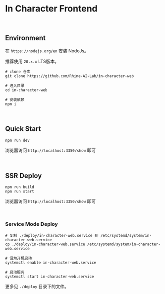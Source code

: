 
# In Character Frontend

<br/>

## Environment

在 `https://nodejs.org/en` 安装 NodeJs。

推荐使用 `20.x.x` LTS版本。


```text
# clone 仓库
git clone https://github.com/Rhine-AI-Lab/in-character-web

# 进入目录
cd in-character-web

# 安装依赖
npm i
```

<br/>

## Quick Start


```text
npm run dev
```

浏览器访问 `http://localhost:3350/show` 即可

<br/>

## SSR Deploy

```text
npm run build
npm run start
```

浏览器访问 `http://localhost:3350/show` 即可

<br/>

### Service Mode Deploy

```text
# 复制 ./deploy/in-character-web.service 到 /etc/systemd/system/in-character-web.service
cp ./deploy/in-character-web.service /etc/systemd/system/in-character-web.service

# 设为开机启动
systemctl enable in-character-web.service

# 启动服务
systemctl start in-character-web.service
```

更多见 `./deploy` 目录下的文件。

